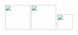 <img src="https://github.com/user-attachments/assets/5ca8836a-9c9d-48e3-89d0-233ee79c38f3" width="80" />
<img src="https://github.com/user-attachments/assets/c8f3b411-f46e-4894-bc16-182d3c86e5ca" width="80" />
<img src="https://github.com/user-attachments/assets/0a551ffe-7bde-4b32-a9d2-8684b6d602c7" width="50" />
